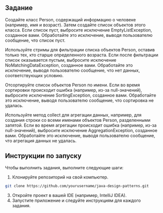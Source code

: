 ## Задание

Создайте класс Person, содержащий информацию о человеке (например, имя и возраст). Затем создайте список объектов этого класса. Если список пуст, выбросите исключение EmptyListException, созданное вами. Обработайте это исключение, выводя пользователю сообщение, что список пуст.

Используйте стримы для фильтрации списка объектов Person, оставив только тех, кто старше определенного возраста. Если после фильтрации список оказывается пустым, выбросите исключение NoMatchingDataException, созданное вами. Обработайте это исключение, выводя пользователю сообщение, что нет данных, соответствующих условию.

Отсортируйте список объектов Person по имени. Если во время сортировки происходит ошибка (например, из-за null-значений), выбросите исключение SortingException, созданное вами. Обработайте это исключение, выводя пользователю сообщение, что сортировка не удалась.

Используйте метод collect для агрегации данных, например, для создания строки со всеми именами объектов Person, разделенными запятой. Если во время агрегации происходит ошибка (например, из-за null-значений), выбросите исключение AggregationException, созданное вами. Обработайте это исключение, выводя пользователю сообщение, что агрегация данных не удалась.

## Инструкции по запуску

Чтобы выполнить задания, выполните следующие шаги:

1. Клонируйте репозиторий на свой компьютер.
```bash
git clone https://github.com/yourusername/java-design-patterns.git
```
3. Откройте проект в вашей IDE (например, IntelliJ IDEA).
4. Запустите приложение и следуйте инструкциям для каждого задания.
